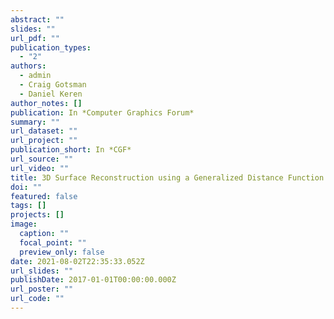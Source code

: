 ```yaml
---
abstract: ""
slides: ""
url_pdf: ""
publication_types:
  - "2"
authors:
  - admin
  - Craig Gotsman
  - Daniel Keren
author_notes: []
publication: In *Computer Graphics Forum*
summary: ""
url_dataset: ""
url_project: ""
publication_short: In *CGF*
url_source: ""
url_video: ""
title: 3D Surface Reconstruction using a Generalized Distance Function
doi: ""
featured: false
tags: []
projects: []
image:
  caption: ""
  focal_point: ""
  preview_only: false
date: 2021-08-02T22:35:33.052Z
url_slides: ""
publishDate: 2017-01-01T00:00:00.000Z
url_poster: ""
url_code: ""
---
```

